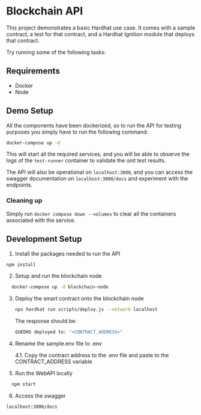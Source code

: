# Blockchain API

This project demonstrates a basic Hardhat use case. It comes with a sample contract, a test for that contract, and a Hardhat Ignition module that deploys that contract.

Try running some of the following tasks:

## Requirements

- Docker
- Node

## Demo Setup

All the components have been dockerized, so to run the API for testing purposes you simply have to run the following command:

```bash
docker-compose up -d
```

This will start all the required services, and you will be able to observe the logs of the `test-runner` container to validate the unit test results.

The API will also be operational on `localhost:3000`, and you can access the swagger documentation on `localhost:3000/docs` and experiment with the endpoints.

### Cleaning up

Simply run `docker compose down --volumes` to clear all the containers associated with the service.

## Development Setup

1. Install the packages needed to run the API

```bash
npm install
```

2. Setup and run the blockchain node

```bash
  docker-compose up -d blockchain-node
```

3. Deploy the smart contract onto the blockchain node

    ```bash
    npx hardhat run scripts/deploy.js --network localhost
    ```

    The response should be: 
    ```bash
    GUEDHS deployed to: "<CONTRACT_ADDRESS>"
    ```

4. Rename the sample.env file to .env
    
    4.1. Copy the contract address to the .env file and paste to the CONTRACT_ADDRESS variable

5. Run the WebAPI locally
```bash
  npm start
```

6. Access the swagger 

``` 
localhost:3000/docs 
```